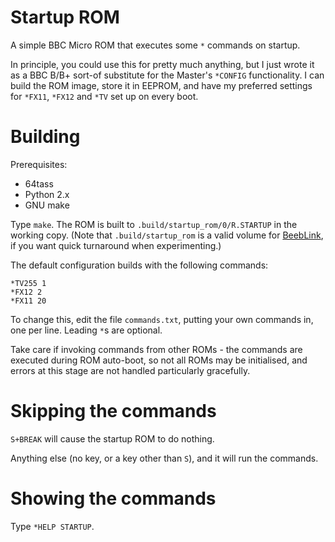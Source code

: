 # Startup ROM

A simple BBC Micro ROM that executes some `*` commands on startup.

In principle, you could use this for pretty much anything, but I just
wrote it as a BBC B/B+ sort-of substitute for the Master's `*CONFIG`
functionality. I can build the ROM image, store it in EEPROM, and have
my preferred settings for `*FX11`, `*FX12` and `*TV` set up on every
boot.

# Building

Prerequisites:

- 64tass
- Python 2.x
- GNU make

Type `make`. The ROM is built to `.build/startup_rom/0/R.STARTUP` in
the working copy. (Note that `.build/startup_rom` is a valid volume
for [BeebLink](https://github.com/tom-seddon/beeblink), if you want
quick turnaround when experimenting.)

The default configuration builds with the following commands:

    *TV255 1
	*FX12 2
	*FX11 20
	
To change this, edit the file `commands.txt`, putting your own
commands in, one per line. Leading `*`s are optional.

Take care if invoking commands from other ROMs - the commands are
executed during ROM auto-boot, so not all ROMs may be initialised, and
errors at this stage are not handled particularly gracefully.

# Skipping the commands

`S+BREAK` will cause the startup ROM to do nothing.

Anything else (no key, or a key other than `S`), and it will run the
commands.

# Showing the commands

Type `*HELP STARTUP`.

